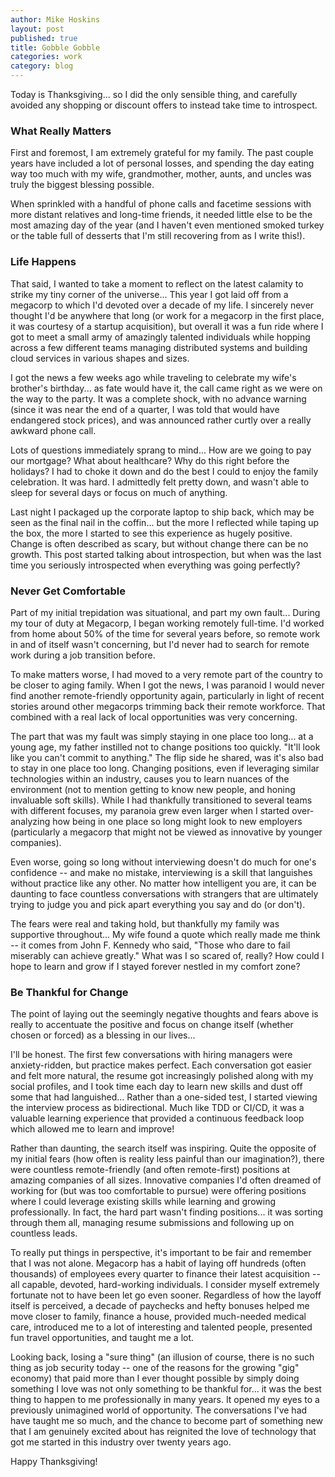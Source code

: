 ```yaml
---
author: Mike Hoskins
layout: post
published: true
title: Gobble Gobble
categories: work
category: blog
---
```

Today is Thanksgiving...  so I did the only sensible thing, and carefully avoided any shopping or discount offers to instead take time to introspect.

### What Really Matters

First and foremost, I am extremely grateful for my family.  The past couple years have included a lot of personal losses, and spending the day eating way too much with my wife, grandmother, mother, aunts, and uncles was truly the biggest blessing possible.

When sprinkled with a handful of phone calls and facetime sessions with more distant relatives and long-time friends, it needed little else to be the most amazing day of the year (and I haven't even mentioned smoked turkey or the table full of desserts that I'm still recovering from as I write this!).

### Life Happens

That said, I wanted to take a moment to reflect on the latest calamity to strike my tiny corner of the universe...  This year I got laid off from a megacorp to which I'd devoted over a decade of my life.  I sincerely never thought I'd be anywhere that long (or work for a megacorp in the first place, it was courtesy of a startup acquisition), but overall it was a fun ride where I got to meet a small army of amazingly talented individuals while hopping across a few different teams managing distributed systems and building cloud services in various shapes and sizes.

I got the news a few weeks ago while traveling to celebrate my wife's brother's birthday...  as fate would have it, the call came right as we were on the way to the party.  It was a complete shock, with no advance warning (since it was near the end of a quarter, I was told that would have endangered stock prices), and was announced rather curtly over a really awkward phone call.

Lots of questions immediately sprang to mind...  How are we going to pay our mortgage?  What about healthcare?  Why do this right before the holidays?  I had to choke it down and do the best I could to enjoy the family celebration.  It was hard.  I admittedly felt pretty down, and wasn't able to sleep for several days or focus on much of anything.

Last night I packaged up the corporate laptop to ship back, which may be seen as the final nail in the coffin...  but the more I reflected while taping up the box, the more I started to see this experience as hugely positive.  Change is often described as scary, but without change there can be no growth.  This post started talking about introspection, but when was the last time you seriously introspected when everything was going perfectly?

### Never Get Comfortable

Part of my initial trepidation was situational, and part my own fault...  During my tour of duty at Megacorp, I began working remotely full-time.  I'd worked from home about 50% of the time for several years before, so remote work in and of itself wasn't concerning, but I'd never had to search for remote work during a job transition before.

To make matters worse, I had moved to a very remote part of the country to be closer to aging family.  When I got the news, I was paranoid I would never find another remote-friendly opportunity again, particularly in light of recent stories around other megacorps trimming back their remote workforce.  That combined with a real lack of local opportunities was very concerning.

The part that was my fault was simply staying in one place too long...  at a young age, my father instilled not to change positions too quickly.  "It'll look like you can't commit to anything."  The flip side he shared, was it's also bad to stay in one place too long.  Changing positions, even if leveraging similar technologies within an industry, causes you to learn nuances of the environment (not to mention getting to know new people, and honing invaluable soft skills).  While I had thankfully transitioned to several teams with different focuses, my paranoia grew even larger when I started over-analyzing how being in one place so long might look to new employers (particularly a megacorp that might not be viewed as innovative by younger companies).

Even worse, going so long without interviewing doesn't do much for one's confidence -- and make no mistake, interviewing is a skill that languishes without practice like any other.  No matter how intelligent you are, it can be daunting to face countless conversations with strangers that are ultimately trying to judge you and pick apart everything you say and do (or don't).

The fears were real and taking hold, but thankfully my family was supportive throughout...  My wife found a quote which really made me think -- it comes from John F. Kennedy who said, "Those who dare to fail miserably can achieve greatly."  What was I so scared of, really?  How could I hope to learn and grow if I stayed forever nestled in my comfort zone?

### Be Thankful for Change

The point of laying out the seemingly negative thoughts and fears above is really to accentuate the positive and focus on change itself (whether chosen or forced) as a blessing in our lives...

I'll be honest.  The first few conversations with hiring managers were anxiety-ridden, but practice makes perfect.  Each conversation got easier and felt more natural, the resume got increasingly polished along with my social profiles, and I took time each day to learn new skills and dust off some that had languished...  Rather than a one-sided test, I started viewing the interview process as bidirectional.  Much like TDD or CI/CD, it was a valuable learning experience that provided a continuous feedback loop which allowed me to learn and improve!

Rather than daunting, the search itself was inspiring.  Quite the opposite of my initial fears (how often is reality less painful than our imagination?), there were countless remote-friendly (and often remote-first) positions at amazing companies of all sizes.  Innovative companies I'd often dreamed of working for (but was too comfortable to pursue) were offering positions where I could leverage existing skills while learning and growing professionally.  In fact, the hard part wasn't finding positions...  it was sorting through them all, managing resume submissions and following up on countless leads.

To really put things in perspective, it's important to be fair and remember that I was not alone.  Megacorp has a habit of laying off hundreds (often thousands) of employees every quarter to finance their latest acquisition -- all capable, devoted, hard-working individuals.  I consider myself extremely fortunate not to have been let go even sooner.  Regardless of how the layoff itself is perceived, a decade of paychecks and hefty bonuses helped me move closer to family, finance a house, provided much-needed medical care, introduced me to a lot of interesting and talented people, presented fun travel opportunities, and taught me a lot.

Looking back, losing a "sure thing" (an illusion of course, there is no such thing as job security today -- one of the reasons for the growing "gig" economy) that paid more than I ever thought possible by simply doing something I love was not only something to be thankful for...  it was the best thing to happen to me professionally in many years.  It opened my eyes to a previously unimagined world of opportunity.  The conversations I've had have taught me so much, and the chance to become part of something new that I am genuinely excited about has reignited the love of technology that got me started in this industry over twenty years ago.

Happy Thanksgiving!
